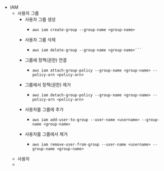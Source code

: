 - IAM
	- 사용자 그룹
		- 사용자 그룹 생성
			- ```shell
			  aws iam create-group --group-name <group-name>
			  ```
		- 사용자 그룹 삭제
			- ```shell
			  aws iam delete-group --group-name <group-name>```
		- 그룹에 정책(권한) 연결
			- ```shell
			  aws iam attach-group-policy --group-name <group-name> --policy-arn <policy-arn>
			  ```
		- 그룹에서 정책(권한) 제거
			- ```shell
			  aws iam detach-group-policy --group-name <group-name> --policy-arn <policy-arn>
			  ```
		- 사용자를 그룹에 추가
			- ```shell
			  aws iam add-user-to-group --user-name <username> --group-name <group-name>
			  ```
		- 사용자를 그룹에서 제거
			- ```shell
			  aws iam remove-user-from-group --user-name <username> --group-name <group-name>
			  ```
	- 사용자
	-